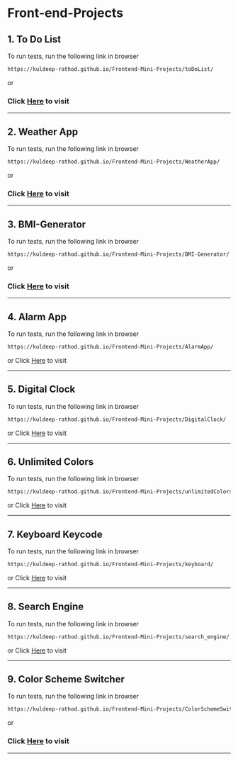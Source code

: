 # Front-end-Projects


## 1. To Do List


To run tests, run the following link in browser

```bash
https://kuldeep-rathod.github.io/Frontend-Mini-Projects/toDoList/
```
or
### Click [Here](https://kuldeep-rathod.github.io/Frontend-Mini-Projects/toDoList/) to visit

<hr>


## 2. Weather App


To run tests, run the following link in browser

```bash
https://kuldeep-rathod.github.io/Frontend-Mini-Projects/WeatherApp/
```
or
### Click [Here](https://kuldeep-rathod.github.io/Frontend-Mini-Projects/WeatherApp/) to visit

<hr>


## 3. BMI-Generator

To run tests, run the following link in browser

```bash
https://kuldeep-rathod.github.io/Frontend-Mini-Projects/BMI-Generator/
```
or
### Click [Here](https://kuldeep-rathod.github.io/Frontend-Mini-Projects/BMI-Generator/) to visit

<hr>


## 4. Alarm App

To run tests, run the following link in browser

```bash
https://kuldeep-rathod.github.io/Frontend-Mini-Projects/AlarmApp/
```
or
Click [Here](https://kuldeep-rathod.github.io/Frontend-Mini-Projects/AlarmApp/) to visit

<hr>


## 5. Digital Clock

To run tests, run the following link in browser

```bash
https://kuldeep-rathod.github.io/Frontend-Mini-Projects/DigitalClock/
```
or
Click [Here](https://kuldeep-rathod.github.io/Frontend-Mini-Projects/DigitalClock/) to visit

<hr>


## 6. Unlimited Colors

To run tests, run the following link in browser

```bash
https://kuldeep-rathod.github.io/Frontend-Mini-Projects/unlimitedColors/
```
or
Click [Here](https://kuldeep-rathod.github.io/Frontend-Mini-Projects/unlimitedColors/) to visit

<hr>


## 7. Keyboard Keycode

To run tests, run the following link in browser

```bash
https://kuldeep-rathod.github.io/Frontend-Mini-Projects/keyboard/
```
or
Click [Here](https://kuldeep-rathod.github.io/Frontend-Mini-Projects/keyboard/) to visit

<hr>

## 8. Search Engine

To run tests, run the following link in browser

```bash
https://kuldeep-rathod.github.io/Frontend-Mini-Projects/search_engine/
```
or
Click [Here](https://kuldeep-rathod.github.io/Frontend-Mini-Projects/search_engine/) to visit

<hr>

## 9. Color Scheme Switcher


To run tests, run the following link in browser

```bash
https://kuldeep-rathod.github.io/Frontend-Mini-Projects/ColorSchemeSwitcher/
```
or
### Click [Here](https://kuldeep-rathod.github.io/Frontend-Mini-Projects/ColorSchemeSwitcher/) to visit

<hr>